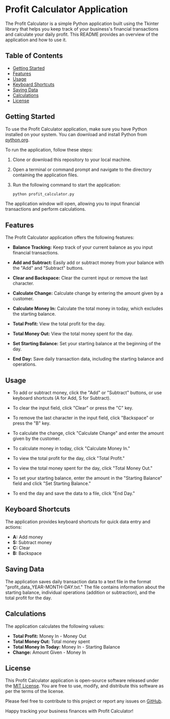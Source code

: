 # Profit Calculator Application

The Profit Calculator is a simple Python application built using the Tkinter library that helps you keep track of your business's financial transactions and calculate your daily profit. This README provides an overview of the application and how to use it.

## Table of Contents
- [Getting Started](#getting-started)
- [Features](#features)
- [Usage](#usage)
- [Keyboard Shortcuts](#keyboard-shortcuts)
- [Saving Data](#saving-data)
- [Calculations](#calculations)
- [License](#license)

## Getting Started

To use the Profit Calculator application, make sure you have Python installed on your system. You can download and install Python from [python.org](https://www.python.org/downloads/).

To run the application, follow these steps:

1. Clone or download this repository to your local machine.

2. Open a terminal or command prompt and navigate to the directory containing the application files.

3. Run the following command to start the application:

   ```bash
   python profit_calculator.py
   ```

The application window will open, allowing you to input financial transactions and perform calculations.

## Features

The Profit Calculator application offers the following features:

- **Balance Tracking:** Keep track of your current balance as you input financial transactions.

- **Add and Subtract:** Easily add or subtract money from your balance with the "Add" and "Subtract" buttons.

- **Clear and Backspace:** Clear the current input or remove the last character.

- **Calculate Change:** Calculate change by entering the amount given by a customer.

- **Calculate Money In:** Calculate the total money in today, which excludes the starting balance.

- **Total Profit:** View the total profit for the day.

- **Total Money Out:** View the total money spent for the day.

- **Set Starting Balance:** Set your starting balance at the beginning of the day.

- **End Day:** Save daily transaction data, including the starting balance and operations.

## Usage

- To add or subtract money, click the "Add" or "Subtract" buttons, or use keyboard shortcuts (A for Add, S for Subtract).

- To clear the input field, click "Clear" or press the "C" key.

- To remove the last character in the input field, click "Backspace" or press the "B" key.

- To calculate the change, click "Calculate Change" and enter the amount given by the customer.

- To calculate money in today, click "Calculate Money In."

- To view the total profit for the day, click "Total Profit."

- To view the total money spent for the day, click "Total Money Out."

- To set your starting balance, enter the amount in the "Starting Balance" field and click "Set Starting Balance."

- To end the day and save the data to a file, click "End Day."

## Keyboard Shortcuts

The application provides keyboard shortcuts for quick data entry and actions:

- **A:** Add money
- **S:** Subtract money
- **C:** Clear
- **B:** Backspace

## Saving Data

The application saves daily transaction data to a text file in the format "profit_data_YEAR-MONTH-DAY.txt." The file contains information about the starting balance, individual operations (addition or subtraction), and the total profit for the day.

## Calculations

The application calculates the following values:

- **Total Profit:** Money In - Money Out
- **Total Money Out:** Total money spent
- **Total Money In Today:** Money In - Starting Balance
- **Change:** Amount Given - Money In

## License

This Profit Calculator application is open-source software released under the [MIT License](LICENSE). You are free to use, modify, and distribute this software as per the terms of the license.

Please feel free to contribute to this project or report any issues on [GitHub](https://github.com/rshah2001/business_calc).

Happy tracking your business finances with Profit Calculator!

